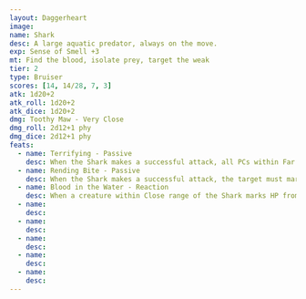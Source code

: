 ```yaml
---
layout: Daggerheart
image:
name: Shark
desc: A large aquatic predator, always on the move.
exp: Sense of Smell +3
mt: Find the blood, isolate prey, target the weak
tier: 2
type: Bruiser
scores: [14, 14/28, 7, 3]
atk: 1d20+2
atk_roll: 1d20+2
atk_dice: 1d20+2
dmg: Toothy Maw - Very Close
dmg_roll: 2d12+1 phy
dmg_dice: 2d12+1 phy
feats:
  - name: Terrifying - Passive
    desc: When the Shark makes a successful attack, all PCs within Far range lose a Hope and you gain a Fear.
  - name: Rending Bite - Passive
    desc: When the Shark makes a successful attack, the target must mark an Armor Slot without receiving its benefits (they can still use armor to reduce the damage). If they can’t mark an Armor Slot, they must mark an additional HP.
  - name: Blood in the Water - Reaction
    desc: When a creature within Close range of the Shark marks HP from another creature’s attack, you can mark a Stress to immediately spotlight the Shark, moving them into Melee range of the target and making a standard attack.
  - name: 
    desc: 
  - name: 
    desc: 
  - name: 
    desc: 
  - name: 
    desc: 
  - name: 
    desc: 
---
```

